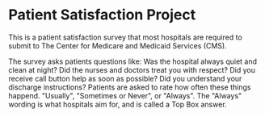 
# Patient Satisfaction Project

This is a patient satisfaction survey that most hospitals are required to submit to The Center for Medicare and Medicaid Services (CMS).

The survey asks patients questions like:
Was the hospital always quiet and clean at night?
Did the nurses and doctors treat you with respect?
Did you receive call button help as soon as possible?
Did you understand your discharge instructions?
Patients are asked to rate how often these things happend. "Usually", "Sometimes or Never", or "Always". 
The "Always" wording is what hospitals aim for, and is called a Top Box answer.
